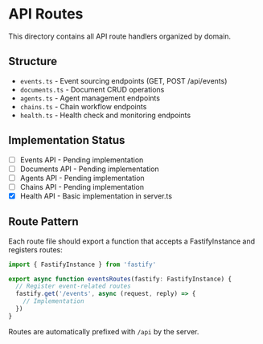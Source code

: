 # API Routes

This directory contains all API route handlers organized by domain.

## Structure

- `events.ts` - Event sourcing endpoints (GET, POST /api/events)
- `documents.ts` - Document CRUD operations
- `agents.ts` - Agent management endpoints
- `chains.ts` - Chain workflow endpoints
- `health.ts` - Health check and monitoring endpoints

## Implementation Status

- [ ] Events API - Pending implementation
- [ ] Documents API - Pending implementation  
- [ ] Agents API - Pending implementation
- [ ] Chains API - Pending implementation
- [x] Health API - Basic implementation in server.ts

## Route Pattern

Each route file should export a function that accepts a FastifyInstance and registers routes:

```typescript
import { FastifyInstance } from 'fastify'

export async function eventsRoutes(fastify: FastifyInstance) {
  // Register event-related routes
  fastify.get('/events', async (request, reply) => {
    // Implementation
  })
}
```

Routes are automatically prefixed with `/api` by the server.
